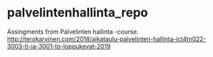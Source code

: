 # palvelintenhallinta_repo
Assingments from Palvelinten hallinta -course.
http://terokarvinen.com/2018/aikataulu-palvelinten-hallinta-ict4tn022-3003-ti-ja-3001-to-loppukevat-2019
